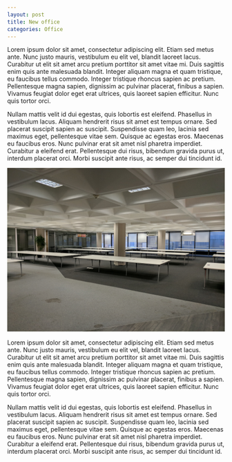 ```yaml
---
layout: post
title: New office
categories: Office
---
```

Lorem ipsum dolor sit amet, consectetur adipiscing elit. Etiam sed metus ante. Nunc justo mauris, vestibulum eu elit vel, blandit laoreet lacus. Curabitur ut elit sit amet arcu pretium porttitor sit amet vitae mi. Duis sagittis enim quis ante malesuada blandit. Integer aliquam magna et quam tristique, eu faucibus tellus commodo. Integer tristique rhoncus sapien ac pretium. Pellentesque magna sapien, dignissim ac pulvinar placerat, finibus a sapien. Vivamus feugiat dolor eget erat ultrices, quis laoreet sapien efficitur. Nunc quis tortor orci.

Nullam mattis velit id dui egestas, quis lobortis est eleifend. Phasellus in vestibulum lacus. Aliquam hendrerit risus sit amet est tempus ornare. Sed placerat suscipit sapien ac suscipit. Suspendisse quam leo, lacinia sed maximus eget, pellentesque vitae sem. Quisque ac egestas eros. Maecenas eu faucibus eros. Nunc pulvinar erat sit amet nisl pharetra imperdiet. Curabitur a eleifend erat. Pellentesque dui risus, bibendum gravida purus ut, interdum placerat orci. Morbi suscipit ante risus, ac semper dui tincidunt id.

![New office](/img/uploads/IMG_20171017_090901.jpg)

Lorem ipsum dolor sit amet, consectetur adipiscing elit. Etiam sed metus ante. Nunc justo mauris, vestibulum eu elit vel, blandit laoreet lacus. Curabitur ut elit sit amet arcu pretium porttitor sit amet vitae mi. Duis sagittis enim quis ante malesuada blandit. Integer aliquam magna et quam tristique, eu faucibus tellus commodo. Integer tristique rhoncus sapien ac pretium. Pellentesque magna sapien, dignissim ac pulvinar placerat, finibus a sapien. Vivamus feugiat dolor eget erat ultrices, quis laoreet sapien efficitur. Nunc quis tortor orci.

Nullam mattis velit id dui egestas, quis lobortis est eleifend. Phasellus in vestibulum lacus. Aliquam hendrerit risus sit amet est tempus ornare. Sed placerat suscipit sapien ac suscipit. Suspendisse quam leo, lacinia sed maximus eget, pellentesque vitae sem. Quisque ac egestas eros. Maecenas eu faucibus eros. Nunc pulvinar erat sit amet nisl pharetra imperdiet. Curabitur a eleifend erat. Pellentesque dui risus, bibendum gravida purus ut, interdum placerat orci. Morbi suscipit ante risus, ac semper dui tincidunt id.

